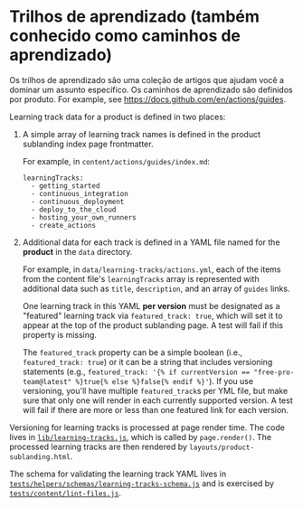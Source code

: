 # Trilhos de aprendizado (também conhecido como caminhos de aprendizado)

Os trilhos de aprendizado são uma coleção de artigos que ajudam você a dominar um assunto específico. Os caminhos de aprendizado são definidos por produto. For example, see https://docs.github.com/en/actions/guides.

Learning track data for a product is defined in two places:

1. A simple array of learning track names is defined in the product sublanding index page frontmatter.

    For example, in `content/actions/guides/index.md`:
    ```
    learningTracks:
      - getting_started
      - continuous_integration
      - continuous_deployment
      - deploy_to_the_cloud
      - hosting_your_own_runners
      - create_actions
    ```

2. Additional data for each track is defined in a YAML file named for the **product** in the `data` directory.

    For example, in `data/learning-tracks/actions.yml`, each of the items from the content file's `learningTracks` array is represented with additional data such as `title`, `description`, and an array of `guides` links.

    One learning track in this YAML **per version** must be designated as a "featured" learning track via `featured_track: true`, which will set it to appear at the top of the product sublanding page. A test will fail if this property is missing.

    The `featured_track` property can be a simple boolean (i.e., `featured_track: true`) or it can be a string that includes versioning statements (e.g., `featured_track: '{% if currentVersion == "free-pro-team@latest" %}true{% else %}false{% endif %}'`). If you use versioning, you'll have multiple `featured_track`s per YML file, but make sure that only one will render in each currently supported version. A test will fail if there are more or less than one featured link for each version.

Versioning for learning tracks is processed at page render time. The code lives in [`lib/learning-tracks.js`](lib/learning-tracks.js), which is called by `page.render()`. The processed learning tracks are then rendered by `layouts/product-sublanding.html`.

The schema for validating the learning track YAML lives in [`tests/helpers/schemas/learning-tracks-schema.js`](tests/helpers/schemas/learning-tracks-schema.js) and is exercised by [`tests/content/lint-files.js`](tests/content/lint-files.js).
